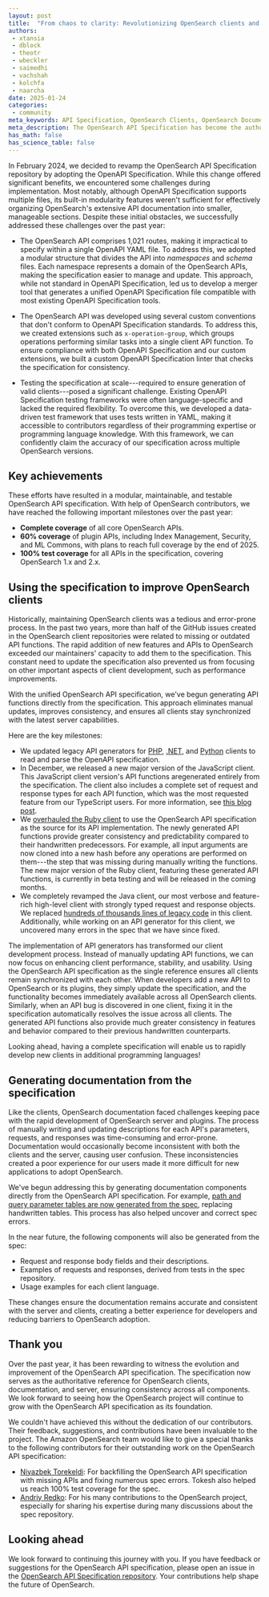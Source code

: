 ```yaml
---
layout: post
title:  "From chaos to clarity: Revolutionizing OpenSearch clients and documentation using a unified API specification"
authors:
 - xtansia
 - dblock
 - theotr
 - wbeckler
 - saimedhi
 - vachshah
 - kolchfa
 - naarcha
date: 2025-01-24
categories:
 - community
meta_keywords: API Specification, OpenSearch Clients, OpenSearch Documentation, Code Generation, Automation
meta_description: The OpenSearch API Specification has become the authoritative reference, bridging the gaps between clients, documentation, and the server. By adopting and extending the OpenAPI Specification, we've achieved modularity, testability, and automation, transforming how APIs are described, tested, and implemented. This unified approach has revolutionized client development and documentation, ensuring consistency, accuracy, and rapid adaptability across OpenSearch.
has_math: false
has_science_table: false
---
```


In February 2024, we decided to revamp the OpenSearch API Specification repository by adopting the OpenAPI Specification. While this change offered significant benefits, we encountered some challenges during implementation. Most notably, although OpenAPI Specification supports multiple files, its built-in modularity features weren't sufficient for effectively organizing OpenSearch's extensive API documentation into smaller, manageable sections. Despite these initial obstacles, we successfully addressed these challenges over the past year:

- The OpenSearch API comprises 1,021 routes, making it impractical to specify within a single OpenAPI YAML file. To address this, we adopted a modular structure that divides the API into _namespaces_ and _schema_ files. Each namespace represents a domain of the OpenSearch APIs, making the specification easier to manage and update. This approach, while not standard in OpenAPI Specification, led us to develop a merger tool that generates a unified OpenAPI Specification file compatible with most existing OpenAPI Specification tools.  

- The OpenSearch API was developed using several custom conventions that don't conform to OpenAPI Specification standards. To address this, we created extensions such as `x-operation-group`, which groups operations performing similar tasks into a single client API function. To ensure compliance with both OpenAPI Specification and our custom extensions, we built a custom OpenAPI Specification linter that checks the specification for consistency.  

- Testing the specification at scale---required to ensure generation of valid clients---posed a significant challenge. Existing OpenAPI Specification testing frameworks were often language-specific and lacked the required flexibility. To overcome this, we developed a data-driven test framework that uses tests written in YAML, making it accessible to contributors regardless of their programming expertise or programming language knowledge. With this framework, we can confidently claim the accuracy of our specification across multiple OpenSearch versions.  

## Key achievements

These efforts have resulted in a modular, maintainable, and testable OpenSearch API specification. With help of OpenSearch contributors, we have reached the following important milestones over the past year:  

- **Complete coverage** of all core OpenSearch APIs.  
- **60% coverage** of plugin APIs, including Index Management, Security, and ML Commons, with plans to reach full coverage by the end of 2025.
- **100% test coverage** for all APIs in the specification, covering OpenSearch 1.x and 2.x.    

## Using the specification to improve OpenSearch clients  

Historically, maintaining OpenSearch clients was a tedious and error-prone process. In the past two years, more than half of the GitHub issues created in the OpenSearch client repositories were related to missing or outdated API functions. The rapid addition of new features and APIs to OpenSearch exceeded our maintainers' capacity to add them to the specification. This constant need to update the specification also prevented us from focusing on other important aspects of client development, such as performance improvements.

With the unified OpenSearch API specification, we've begun generating API functions directly from the specification. This approach eliminates manual updates, improves consistency, and ensures all clients stay synchronized with the latest server capabilities.  

Here are the key milestones:  

- We updated legacy API generators for [PHP](https://github.com/opensearch-project/opensearch-php/pull/203), [.NET](https://github.com/opensearch-project/opensearch-net/pull/228), and [Python](https://github.com/opensearch-project/opensearch-py/pull/721) clients to read and parse the OpenAPI specification.  
- In December, we released a new major version of the JavaScript client. This JavaScript client version's API functions  aregenerated entirely from the specification. The client also includes a complete set of request and response types for each API function, which was the most requested feature from our TypeScript users. For more information, see [this blog post](https://opensearch.org/blog/Introducing-OpenSearch-JS-Client-3.0/). 
- We [overhauled the Ruby client](https://github.com/opensearch-project/opensearch-ruby/pull/261) to use the OpenSearch API specification as the source for its API implementation. The newly generated API functions provide greater consistency and predictability compared to their handwritten predecessors. For example, all input arguments are now cloned into a new hash before any operations are performed on them---the step that was missing during manually writing the functions. The new major version of the Ruby client, featuring these generated API functions, is currently in beta testing and will be released in the coming months.
- We completely revamped the Java client, our most verbose and feature-rich high-level client with strongly typed request and response objects. We replaced [hundreds of thousands lines of legacy code](https://github.com/opensearch-project/opensearch-java/pulls?q=sort%3Aupdated-desc+is%3Apr+is%3Amerged+%5EGenerate+author%3AXtansia) in this client. Additionally, while working on an API generator for this client, we uncovered many errors in the spec that we have since fixed.

The implementation of API generators has transformed our client development process. Instead of manually updating API functions, we can now focus on enhancing client performance, stability, and usability. Using the OpenSearch API specification as the single reference ensures all clients remain synchronized with each other. When developers add a new API to OpenSearch or its plugins, they simply update the specification, and the functionality becomes immediately available across all OpenSearch clients. Similarly, when an API bug is discovered in one client, fixing it in the specification automatically resolves the issue across all clients. The generated API functions also provide much greater consistency in features and behavior compared to their previous handwritten counterparts.

Looking ahead, having a complete specification will enable us to rapidly develop new clients in additional programming languages!

## Generating documentation from the specification  

Like the clients, OpenSearch documentation faced challenges keeping pace with the rapid development of OpenSearch server and plugins. The process of manually writing and updating descriptions for each API's parameters, requests, and responses was time-consuming and error-prone. Documentation would occasionally become inconsistent with both the clients and the server, causing user confusion. These inconsistencies created a poor experience for our users made it more difficult for new applications to adopt OpenSearch.

We've begun addressing this by generating documentation components directly from the OpenSearch API specification. For example, [path and query parameter tables are now generated from the spec](https://github.com/opensearch-project/documentation-website/pull/8692), replacing handwritten tables. This process has also helped uncover and correct spec errors.  

In the near future, the following components will also be generated from the spec:  

- Request and response body fields and their descriptions.  
- Examples of requests and responses, derived from tests in the spec repository.  
- Usage examples for each client language.  

These changes ensure the documentation remains accurate and consistent with the server and clients, creating a better experience for developers and reducing barriers to OpenSearch adoption.  

## Thank you

Over the past year, it has been rewarding to witness the evolution and improvement of the OpenSearch API specification. The specification now serves as the authoritative reference for OpenSearch clients, documentation, and server, ensuring consistency across all components. We look forward to seeing how the OpenSearch project will continue to grow with the OpenSearch API specification as its foundation.

We couldn't have achieved this without the dedication of our contributors. Their feedback, suggestions, and contributions have been invaluable to the project. The Amazon OpenSearch team would like to give a special thanks to the following contributors for their outstanding work on the OpenSearch API specification:

* [Niyazbek Torekeldi](https://github.com/Tokesh): For backfilling the OpenSearch API specification with missing APIs and fixing numerous spec errors. Tokesh also helped us reach 100% test coverage for the spec.
* [Andriy Redko](https://github.com/reta): For his many contributions to the OpenSearch project, especially for sharing his expertise during many discussions about the spec repository.

## Looking ahead  

We look forward to continuing this journey with you. If you have feedback or suggestions for the OpenSearch API specification, please open an issue in the [OpenSearch API Specification repository](https://github.com/opensearch-project/opensearch-api-specification/issues). Your contributions help shape the future of OpenSearch.  
